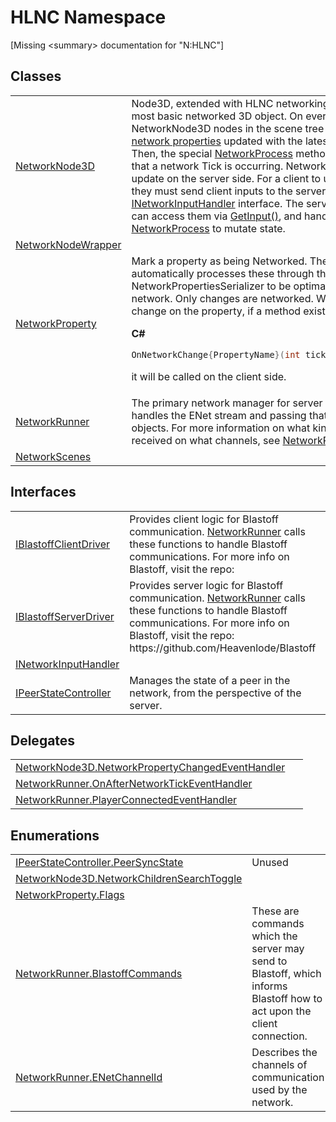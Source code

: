 # HLNC Namespace


\[Missing &lt;summary&gt; documentation for "N:HLNC"\]



## Classes
<table>
<tr>
<td><a href="T_HLNC_NetworkNode3D">NetworkNode3D</a></td>
<td>Node3D, extended with HLNC networking capabilities. This is the most basic networked 3D object. On every network tick, all NetworkNode3D nodes in the scene tree automatically have their <a href="T_HLNC_NetworkProperty">network properties</a> updated with the latest data from the server. Then, the special <a href="M_HLNC_NetworkNode3D__NetworkProcess">NetworkProcess</a> method is called, which indicates that a network Tick is occurring. Network properties can only update on the server side. For a client to update network properties, they must send client inputs to the server via implementing the <a href="T_HLNC_INetworkInputHandler">INetworkInputHandler</a> interface. The server receives client inputs, can access them via <a href="M_HLNC_NetworkNode3D_GetInput">GetInput()</a>, and handle them accordingly within <a href="M_HLNC_NetworkNode3D__NetworkProcess">NetworkProcess</a> to mutate state.</td></tr>
<tr>
<td><a href="T_HLNC_NetworkNodeWrapper">NetworkNodeWrapper</a></td>
<td> </td></tr>
<tr>
<td><a href="T_HLNC_NetworkProperty">NetworkProperty</a></td>
<td>Mark a property as being Networked. The NetworkPeerManager automatically processes these through the NetworkPropertiesSerializer to be optimally sent across the network. Only changes are networked. When the client receives a change on the property, if a method exists 

**C#**  
``` C#
OnNetworkChange{PropertyName}(int tick, T oldValue, T newValue)
```
 it will be called on the client side.</td></tr>
<tr>
<td><a href="T_HLNC_NetworkRunner">NetworkRunner</a></td>
<td>The primary network manager for server and client. NetworkRunner handles the ENet stream and passing that data to the correct objects. For more information on what kind of data is sent and received on what channels, see <a href="T_HLNC_NetworkRunner_ENetChannelId">NetworkRunner.ENetChannelId</a>.</td></tr>
<tr>
<td><a href="T_HLNC_NetworkScenes">NetworkScenes</a></td>
<td> </td></tr>
</table>

## Interfaces
<table>
<tr>
<td><a href="T_HLNC_IBlastoffClientDriver">IBlastoffClientDriver</a></td>
<td>Provides client logic for Blastoff communication. <a href="T_HLNC_NetworkRunner">NetworkRunner</a> calls these functions to handle Blastoff communications. For more info on Blastoff, visit the repo:</td></tr>
<tr>
<td><a href="T_HLNC_IBlastoffServerDriver">IBlastoffServerDriver</a></td>
<td>Provides server logic for Blastoff communication. <a href="T_HLNC_NetworkRunner">NetworkRunner</a> calls these functions to handle Blastoff communications. For more info on Blastoff, visit the repo: https://github.com/Heavenlode/Blastoff</td></tr>
<tr>
<td><a href="T_HLNC_INetworkInputHandler">INetworkInputHandler</a></td>
<td> </td></tr>
<tr>
<td><a href="T_HLNC_IPeerStateController">IPeerStateController</a></td>
<td>Manages the state of a peer in the network, from the perspective of the server.</td></tr>
</table>

## Delegates
<table>
<tr>
<td><a href="T_HLNC_NetworkNode3D_NetworkPropertyChangedEventHandler">NetworkNode3D.NetworkPropertyChangedEventHandler</a></td>
<td> </td></tr>
<tr>
<td><a href="T_HLNC_NetworkRunner_OnAfterNetworkTickEventHandler">NetworkRunner.OnAfterNetworkTickEventHandler</a></td>
<td> </td></tr>
<tr>
<td><a href="T_HLNC_NetworkRunner_PlayerConnectedEventHandler">NetworkRunner.PlayerConnectedEventHandler</a></td>
<td> </td></tr>
</table>

## Enumerations
<table>
<tr>
<td><a href="T_HLNC_IPeerStateController_PeerSyncState">IPeerStateController.PeerSyncState</a></td>
<td>Unused</td></tr>
<tr>
<td><a href="T_HLNC_NetworkNode3D_NetworkChildrenSearchToggle">NetworkNode3D.NetworkChildrenSearchToggle</a></td>
<td> </td></tr>
<tr>
<td><a href="T_HLNC_NetworkProperty_Flags">NetworkProperty.Flags</a></td>
<td> </td></tr>
<tr>
<td><a href="T_HLNC_NetworkRunner_BlastoffCommands">NetworkRunner.BlastoffCommands</a></td>
<td>These are commands which the server may send to Blastoff, which informs Blastoff how to act upon the client connection.</td></tr>
<tr>
<td><a href="T_HLNC_NetworkRunner_ENetChannelId">NetworkRunner.ENetChannelId</a></td>
<td>Describes the channels of communication used by the network.</td></tr>
</table>